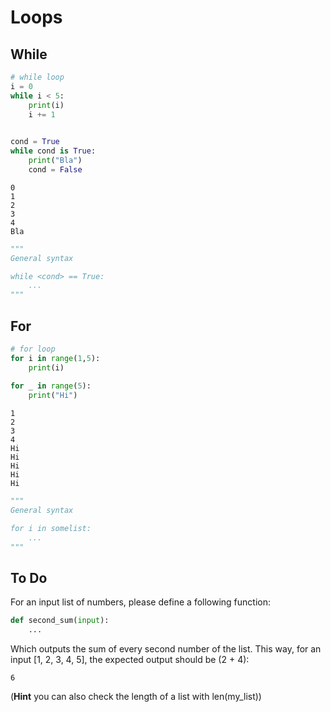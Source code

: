 # Loops
## While
```python
# while loop
i = 0
while i < 5:
    print(i)
    i += 1
    

cond = True
while cond is True:
    print("Bla")
    cond = False
```
```
0
1
2
3
4
Bla
```
```python
"""
General syntax

while <cond> == True:
    ...
"""
```
## For
```python
# for loop
for i in range(1,5):
    print(i)
    
for _ in range(5):
    print("Hi")
```
```
1
2
3
4
Hi
Hi
Hi
Hi
Hi
```
```python
"""
General syntax

for i in somelist:
    ...
"""
```
## To Do

For an input list of numbers, please define a following function: 

```python
def second_sum(input):
    ...
```
Which outputs the sum of every second number of the list. 
This way, for an input [1, 2, 3, 4, 5], the expected output should be (2 + 4):

```
6
```
(**Hint** you can also check the length of a list with len(my_list))
